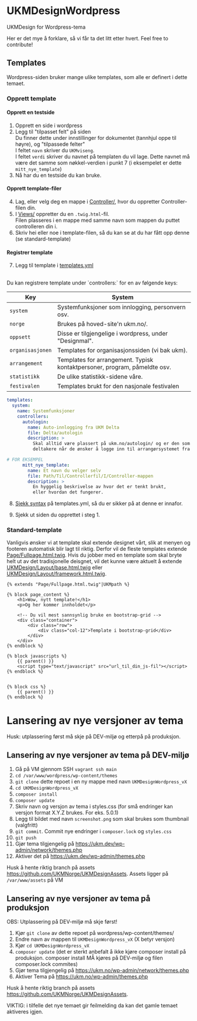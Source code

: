 # UKMDesignWordpress
 UKMDesign for Wordpress-tema


Her er det mye å forklare, så vi får ta det litt etter hvert. Feel free to contribute!

## Templates
Wordpress-siden bruker mange ulike templates, som alle er definert i dette temaet.


### Opprett template

#### Opprett en testside
1. Opprett en side i wordpress
2. Legg til "tilpasset felt" på siden <br />
Du finner dette under innstillinger for dokumentet (tannhjul oppe til høyre), og "tilpassede felter" <br />
I feltet `navn` skriver du `UKMviseng`.<br />
I feltet `verdi` skriver du navnet på templaten du vil lage. Dette navnet må være det samme som nøkkel-verdien i punkt 7 (i eksempelet er dette `mitt_nye_template`)
3. Nå har du en testside du kan bruke.

#### Opprett template-filer
4. Lag, eller velg deg en mappe i [Controller/](/Controller/), hvor du oppretter Controller-filen din.
5. I [Views/](/Views/) oppretter du en `.twig.html`-fil. <br />
Filen plasseres i en mappe med samme navn som mappen du puttet controlleren din i.
6. Skriv hei eller noe i template-filen, så du kan se at du har fått opp denne (se standard-template)

#### Registrer template
7. Legg til template i [templates.yml](Environment/Templates/templates.yml)
<br />
Du kan registrere template under `controllers:` for en av følgende keys:

Key | System
--- | --- 
`system`| Systemfunksjoner som innlogging, personvern osv.
`norge` | Brukes på hoved-site'n ukm.no/.
`oppsett` | Disse er tilgjengelige i wordpress, under "Designmal".
`organisasjonen` | Templates for organisasjonssiden (vi bak ukm).
`arrangement` | Templates for arrangement. Typisk kontaktpersoner, program, påmeldte osv.
`statistikk` | De ulike statistikk-sidene våre.
`festivalen` | Templates brukt for den nasjonale festivalen

```yaml
templates:
  system:
    name: Systemfunksjoner
    controllers:
      autologin:
        name: Auto-innlogging fra UKM Delta
        file: Delta/autologin
        description: >
          Skal alltid være plassert på ukm.no/autologin/ og er den som logger inn
          deltakere når de ønsker å logge inn til arrangørsystemet fra UKM Delta.

# FOR EKSEMPEL
      mitt_nye_template:
        name: Et navn du velger selv
        file: Path/Til/Controllerfil/I/Controller-mappen
        description: >
          En hyggelig beskrivelse av hvor det er tenkt brukt, 
          eller hvordan det fungerer.
```

8. [Sjekk syntax](https://www.yamllint.com) på templates.yml, så du er sikker på at denne er innafor.

9. Sjekk ut siden du opprettet i steg 1.


### Standard-template
Vanligvis ønsker vi at template skal extende designet vårt, slik at menyen og footeren automatisk blir lagt til riktig. Derfor vil de fleste templates extende 
[Page/Fullpage.html.twig](https://github.com/UKMNorge/UKMDesign/blob/master/Resources/views/UKMDesign/Page/Page.html.twig).
Hvis du jobber med en template som skal bryte helt ut av det tradisjonelle deisgnet, vil det kunne være aktuelt å extende 
[UKMDesign/Layout/base.html.twig](https://github.com/UKMNorge/UKMDesign/blob/master/Resources/views/UKMDesign/Layout/base.html.twig)
eller 
[UKMDesign/Layout/framework.html.twig](https://github.com/UKMNorge/UKMDesign/blob/master/Resources/views/UKMDesign/Layout/framework.html.twig).


```twig
{% extends "Page/Fullpage.html.twig"|UKMpath %}

{% block page_content %}
	<h1>Wow, nytt template!</h1>
    <p>Og her kommer innholdet</p>

    <!-- Du vil mest sannsynlig bruke en bootstrap-grid -->
    <div class="container">
        <div class="row">
            <div class="col-12">Template i bootstrap-grid</div>
        </div>
    </div>
{% endblock %}

{% block javascripts %}
	{{ parent() }}
	<script type="text/javascript" src="url_til_din_js-fil"></script>
{% endblock %}


{% block css %}
    {{ parent() }}
{% endblock %}
```

# Lansering av nye versjoner av tema

Husk: utplassering først må skje på DEV-miljø og etterpå på produksjon.

## Lansering av nye versjoner av tema på DEV-miljø

1. Gå på VM gjennom SSH `vagrant ssh main`
2. `cd /var/www/wordpress/wp-content/themes` 
3. `git clone` dette repoet i en ny mappe med navn `UKMDesignWordpress_vX`
4. `cd UKMDesignWordpress_vX`
5. `composer install`
6. `composer update`
7. Skriv navn og versjon av tema i styles.css (for små endringer kan versjon format X.Y.Z brukes. For eks. 5.0.1)
8. Legg til bildet med navn `screenshot.png` som skal brukes som thumbnail (valgfritt)
9. `git commit`. Commit nye endringer i `composer.lock` og `styles.css`
10. `git push`
11. Gjør tema tilgjengelig på https://ukm.dev/wp-admin/network/themes.php
12. Aktiver det på https://ukm.dev/wp-admin/themes.php

Husk å hente riktig branch på assets https://github.com/UKMNorge/UKMDesignAssets. Assets ligger på `/var/www/assets` på VM

## Lansering av nye versjoner av tema på produksjon

OBS: Utplassering på DEV-miljø må skje først!

1. Kjør `git clone` av dette repoet på wordpress/wp-content/themes/
2. Endre navn av mappen til `UKMDesignWordpress_vX` (X betyr versjon)
3. Kjør `cd UKMDesignWordpress_vX`
4. `composer update` (det er sterkt anbefalt å ikke kjøre composer install på produksjon. composer install MÅ kjøres på DEV-miljø og filen composer.lock commites)
5. Gjør tema tilgjengelig på https://ukm.no/wp-admin/network/themes.php
6. Aktiver Tema på https://ukm.no/wp-admin/themes.php

Husk å hente riktig branch på assets https://github.com/UKMNorge/UKMDesignAssets.

VIKTIG: i tilfelle det nye temaet gir feilmelding da kan det gamle temaet aktiveres igjen.
